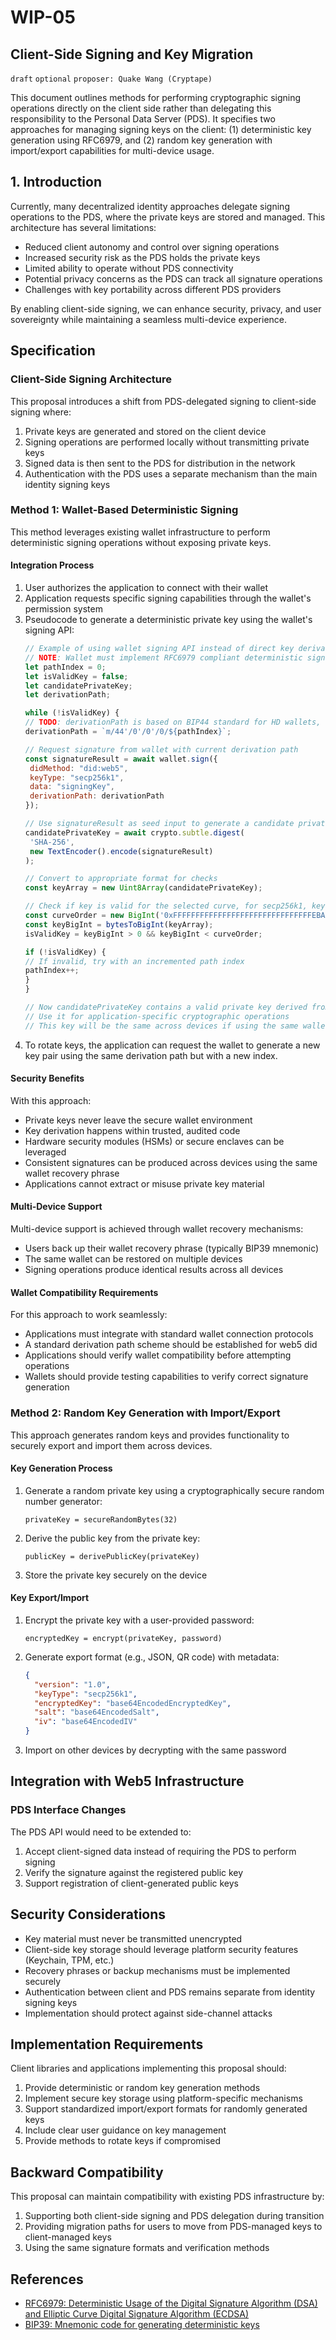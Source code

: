 # WIP-05

## Client-Side Signing and Key Migration

`draft` `optional` `proposer: Quake Wang (Cryptape)`

This document outlines methods for performing cryptographic signing operations directly on the client side rather than delegating this responsibility to the Personal Data Server (PDS). It specifies two approaches for managing signing keys on the client: (1) deterministic key generation using RFC6979, and (2) random key generation with import/export capabilities for multi-device usage.

## 1. Introduction

Currently, many decentralized identity approaches delegate signing operations to the PDS, where the private keys are stored and managed. This architecture has several limitations:

- Reduced client autonomy and control over signing operations
- Increased security risk as the PDS holds the private keys
- Limited ability to operate without PDS connectivity
- Potential privacy concerns as the PDS can track all signature operations
- Challenges with key portability across different PDS providers

By enabling client-side signing, we can enhance security, privacy, and user sovereignty while maintaining a seamless multi-device experience.

## Specification

### Client-Side Signing Architecture

This proposal introduces a shift from PDS-delegated signing to client-side signing where:

1. Private keys are generated and stored on the client device
2. Signing operations are performed locally without transmitting private keys
3. Signed data is then sent to the PDS for distribution in the network
4. Authentication with the PDS uses a separate mechanism than the main identity signing keys

### Method 1: Wallet-Based Deterministic Signing

This method leverages existing wallet infrastructure to perform deterministic signing operations without exposing private keys.

#### Integration Process

1. User authorizes the application to connect with their wallet
2. Application requests specific signing capabilities through the wallet's permission system
3. Pseudocode to generate a deterministic private key using the wallet's signing API:
      ```javascript
   // Example of using wallet signing API instead of direct key derivation
   // NOTE: Wallet must implement RFC6979 compliant deterministic signatures
   let pathIndex = 0;
   let isValidKey = false;
   let candidatePrivateKey;
   let derivationPath;

   while (!isValidKey) {
     // TODO: derivationPath is based on BIP44 standard for HD wallets, we need to define a standard for web5
     derivationPath = `m/44'/0'/0'/0/${pathIndex}`;

     // Request signature from wallet with current derivation path
     const signatureResult = await wallet.sign({
       didMethod: "did:web5",
       keyType: "secp256k1",
       data: "signingKey",
       derivationPath: derivationPath
     });

     // Use signatureResult as seed input to generate a candidate private key
     candidatePrivateKey = await crypto.subtle.digest(
       'SHA-256',
       new TextEncoder().encode(signatureResult)
     );

     // Convert to appropriate format for checks
     const keyArray = new Uint8Array(candidatePrivateKey);

     // Check if key is valid for the selected curve, for secp256k1, key must be > 0 and < curve order
    const curveOrder = new BigInt('0xFFFFFFFFFFFFFFFFFFFFFFFFFFFFFFFEBAAEDCE6AF48A03BBFD25E8CD0364141');
    const keyBigInt = bytesToBigInt(keyArray);
    isValidKey = keyBigInt > 0 && keyBigInt < curveOrder;

    if (!isValidKey) {
      // If invalid, try with an incremented path index
      pathIndex++;
    }
   }

   // Now candidatePrivateKey contains a valid private key derived from the signature
   // Use it for application-specific cryptographic operations
   // This key will be the same across devices if using the same wallet seed
   ```
4. To rotate keys, the application can request the wallet to generate a new key pair using the same derivation path but with a new index.

#### Security Benefits

With this approach:
- Private keys never leave the secure wallet environment
- Key derivation happens within trusted, audited code
- Hardware security modules (HSMs) or secure enclaves can be leveraged
- Consistent signatures can be produced across devices using the same wallet recovery phrase
- Applications cannot extract or misuse private key material

#### Multi-Device Support

Multi-device support is achieved through wallet recovery mechanisms:
- Users back up their wallet recovery phrase (typically BIP39 mnemonic)
- The same wallet can be restored on multiple devices
- Signing operations produce identical results across all devices

#### Wallet Compatibility Requirements

For this approach to work seamlessly:
- Applications must integrate with standard wallet connection protocols
- A standard derivation path scheme should be established for web5 did
- Applications should verify wallet compatibility before attempting operations
- Wallets should provide testing capabilities to verify correct signature generation

### Method 2: Random Key Generation with Import/Export

This approach generates random keys and provides functionality to securely export and import them across devices.

#### Key Generation Process

1. Generate a random private key using a cryptographically secure random number generator:
   ```
   privateKey = secureRandomBytes(32)
   ```
2. Derive the public key from the private key:
   ```
   publicKey = derivePublicKey(privateKey)
   ```
3. Store the private key securely on the device

#### Key Export/Import

1. Encrypt the private key with a user-provided password:
   ```
   encryptedKey = encrypt(privateKey, password)
   ```
2. Generate export format (e.g., JSON, QR code) with metadata:
   ```json
   {
     "version": "1.0",
     "keyType": "secp256k1",
     "encryptedKey": "base64EncodedEncryptedKey",
     "salt": "base64EncodedSalt",
     "iv": "base64EncodedIV"
   }
   ```
3. Import on other devices by decrypting with the same password

## Integration with Web5 Infrastructure

### PDS Interface Changes

The PDS API would need to be extended to:

1. Accept client-signed data instead of requiring the PDS to perform signing
2. Verify the signature against the registered public key
3. Support registration of client-generated public keys

## Security Considerations

- Key material must never be transmitted unencrypted
- Client-side key storage should leverage platform security features (Keychain, TPM, etc.)
- Recovery phrases or backup mechanisms must be implemented securely
- Authentication between client and PDS remains separate from identity signing keys
- Implementation should protect against side-channel attacks

## Implementation Requirements

Client libraries and applications implementing this proposal should:

1. Provide deterministic or random key generation methods
2. Implement secure key storage using platform-specific mechanisms
3. Support standardized import/export formats for randomly generated keys
4. Include clear user guidance on key management
5. Provide methods to rotate keys if compromised

## Backward Compatibility

This proposal can maintain compatibility with existing PDS infrastructure by:

1. Supporting both client-side signing and PDS delegation during transition
2. Providing migration paths for users to move from PDS-managed keys to client-managed keys
3. Using the same signature formats and verification methods

## References

- [RFC6979: Deterministic Usage of the Digital Signature Algorithm (DSA) and Elliptic Curve Digital Signature Algorithm (ECDSA)](https://datatracker.ietf.org/doc/html/rfc6979)
- [BIP39: Mnemonic code for generating deterministic keys](https://github.com/bitcoin/bips/blob/master/bip-0039.mediawiki)
